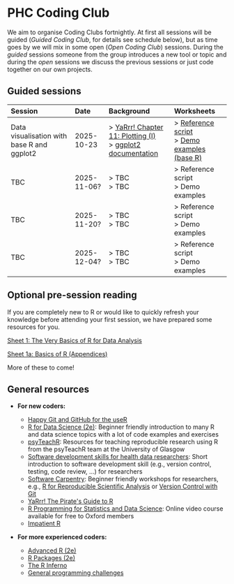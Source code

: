 # PHC Coding Club

We aim to organise Coding Clubs fortnightly. At first all sessions will be guided (_Guided Coding Club_, for details see schedule below), but as time goes by we will mix in some open (_Open Coding Club_) sessions.
During the _guided_ sessions someone from the group introduces a new tool or topic and during the _open_ sessions we discuss the previous sessions or just code together on our own projects.

## Guided sessions

| Session | Date | Background | Worksheets |
| :---         | :---           | :--- | :--- |
| Data visualisation with base R and ggplot2 | 2025-10-23 | > [YaRrr! Chapter 11: Plotting (I)](https://bookdown.org/ndphillips/YaRrr/plotting1.html) <br/> > [ggplot2 documentation](https://ggplot2.tidyverse.org/) | > [Reference script](resources/datavis.R) <br/> > [Demo examples (base R)](resources/datavisexamples.R) |
| TBC | 2025-11-06? | > TBC <br/> > TBC | > Reference script <br/> > Demo examples |
| TBC | 2025-11-20? | > TBC <br/> > TBC | > Reference script <br/> > Demo examples |
| TBC | 2025-12-04? | > TBC <br/> > TBC | > Reference script <br/> > Demo examples |

## Optional pre-session reading

If you are completely new to R or would like to quickly refresh your knowledge before attending your first session, we have prepared some resources for you.

[Sheet 1: The Very Basics of R for Data Analysis](resources/Sheet1.md)

[Sheet 1a: Basics of R (Appendices)](resources/Sheet1a.md)

More of these to come!

## General resources

- **For new coders:**
  - [Happy Git and GitHub for the useR](https://happygitwithr.com/) 
  - [R for Data Science (2e)](https://r4ds.hadley.nz/): Beginner friendly introduction to many R and data science topics with a lot of code examples and exercises
  - [psyTeachR](https://psyteachr.github.io/resources.html): Resources for teaching reproducible research using R from the psyTeachR team at the University of Glasgow
  - [Software development skills for health data researchers](https://informatics.bmj.com/content/29/1/e100488): Short introduction to software development skill (e.g., version control, testing, code review, ...) for researchers
  - [Software Carpentry](https://software-carpentry.org/lessons/index.html): Beginner friendly workshops for researchers, e.g., [R for Reproducible Scientific Analysis](https://swcarpentry.github.io/r-novice-gapminder/) or [Version Control with Git](https://swcarpentry.github.io/git-novice/)
  - [YaRrr! The Pirate's Guide to R](https://bookdown.org/ndphillips/YaRrr/)
  - [R Programming for Statistics and Data Science](https://www.oreilly.com/videos/r-programming-for/9781789950298/): Online video course available for free to Oxford members
  - [Impatient R](https://www.burns-stat.com/documents/tutorials/impatient-r/)

- **For more experienced coders:**
  - [Advanced R (2e)](https://adv-r.hadley.nz/)
  - [R Packages (2e)](https://r-pkgs.org/)
  - [The R Inferno](https://www.burns-stat.com/pages/Tutor/R_inferno.pdf)
  - [General programming challenges](https://old.reddit.com/r/dailyprogrammer/)
